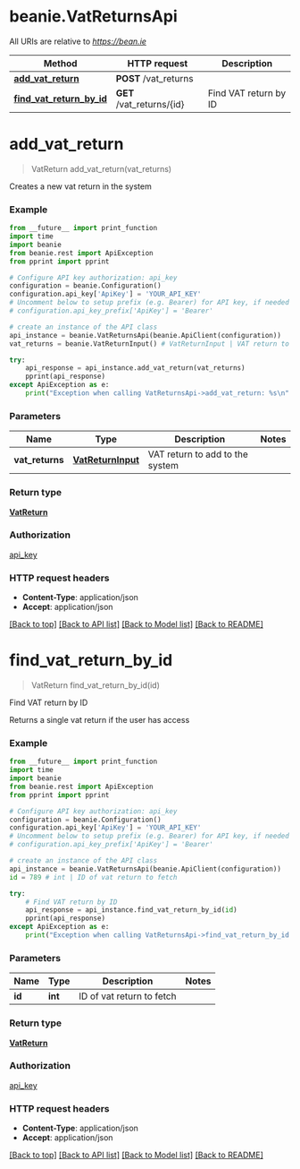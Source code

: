 # beanie.VatReturnsApi

All URIs are relative to *https://bean.ie*

Method | HTTP request | Description
------------- | ------------- | -------------
[**add_vat_return**](VatReturnsApi.md#add_vat_return) | **POST** /vat_returns | 
[**find_vat_return_by_id**](VatReturnsApi.md#find_vat_return_by_id) | **GET** /vat_returns/{id} | Find VAT return by ID


# **add_vat_return**
> VatReturn add_vat_return(vat_returns)



Creates a new vat return in the system

### Example
```python
from __future__ import print_function
import time
import beanie
from beanie.rest import ApiException
from pprint import pprint

# Configure API key authorization: api_key
configuration = beanie.Configuration()
configuration.api_key['ApiKey'] = 'YOUR_API_KEY'
# Uncomment below to setup prefix (e.g. Bearer) for API key, if needed
# configuration.api_key_prefix['ApiKey'] = 'Bearer'

# create an instance of the API class
api_instance = beanie.VatReturnsApi(beanie.ApiClient(configuration))
vat_returns = beanie.VatReturnInput() # VatReturnInput | VAT return to add to the system

try:
    api_response = api_instance.add_vat_return(vat_returns)
    pprint(api_response)
except ApiException as e:
    print("Exception when calling VatReturnsApi->add_vat_return: %s\n" % e)
```

### Parameters

Name | Type | Description  | Notes
------------- | ------------- | ------------- | -------------
 **vat_returns** | [**VatReturnInput**](VatReturnInput.md)| VAT return to add to the system | 

### Return type

[**VatReturn**](VatReturn.md)

### Authorization

[api_key](../README.md#api_key)

### HTTP request headers

 - **Content-Type**: application/json
 - **Accept**: application/json

[[Back to top]](#) [[Back to API list]](../README.md#documentation-for-api-endpoints) [[Back to Model list]](../README.md#documentation-for-models) [[Back to README]](../README.md)

# **find_vat_return_by_id**
> VatReturn find_vat_return_by_id(id)

Find VAT return by ID

Returns a single vat return if the user has access

### Example
```python
from __future__ import print_function
import time
import beanie
from beanie.rest import ApiException
from pprint import pprint

# Configure API key authorization: api_key
configuration = beanie.Configuration()
configuration.api_key['ApiKey'] = 'YOUR_API_KEY'
# Uncomment below to setup prefix (e.g. Bearer) for API key, if needed
# configuration.api_key_prefix['ApiKey'] = 'Bearer'

# create an instance of the API class
api_instance = beanie.VatReturnsApi(beanie.ApiClient(configuration))
id = 789 # int | ID of vat return to fetch

try:
    # Find VAT return by ID
    api_response = api_instance.find_vat_return_by_id(id)
    pprint(api_response)
except ApiException as e:
    print("Exception when calling VatReturnsApi->find_vat_return_by_id: %s\n" % e)
```

### Parameters

Name | Type | Description  | Notes
------------- | ------------- | ------------- | -------------
 **id** | **int**| ID of vat return to fetch | 

### Return type

[**VatReturn**](VatReturn.md)

### Authorization

[api_key](../README.md#api_key)

### HTTP request headers

 - **Content-Type**: application/json
 - **Accept**: application/json

[[Back to top]](#) [[Back to API list]](../README.md#documentation-for-api-endpoints) [[Back to Model list]](../README.md#documentation-for-models) [[Back to README]](../README.md)

